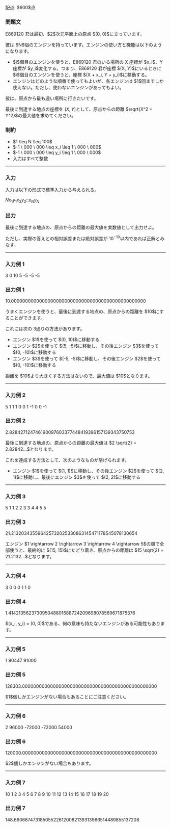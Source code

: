 
<div>

<span>

<span>

<p>
﻿配点: $600$点
</p>

<div>

<section>

### **問題文**

<p>
E869120 君は最初、$2$次元平面上の原点 $(0, 0)$に立っています。  
</p>

<p>
彼は $N$個のエンジンを持っています。エンジンの使い方と機能は以下のようになります。
</p>

<ul>

<li>
$i$個目のエンジンを使うと、E869120 君のいる場所の X 座標が $x_i$、Y 座標が $y_i$変化する。つまり、E869120 君が座標 $(X, Y)$にいるときに $i$個目のエンジンを使うと、座標 $(X + x_i, Y + y_i)$に移動する。
</li>

<li>
エンジンはどのような順番で使ってもよいが、各エンジンは $1$回までしか使えない。ただし、使わないエンジンがあってもよい。
</li>

</ul>

<p>
彼は、原点から最も遠い場所に行きたいです。

最後に到達する地点の座標を $(X, Y)$として、原点からの距離 $\sqrt{X^2 + Y^2}$の最大値を求めてください。  
</p>

</section>

</div>

<div>

<section>

### **制約**

<ul>

<li>
$1 \leq N \leq 100$
</li>

<li>
$-1 \ 000 \ 000 \leq x_i \leq 1 \ 000 \ 000$
</li>

<li>
$-1 \ 000 \ 000 \leq y_i \leq 1 \ 000 \ 000$
</li>

<li>
入力はすべて整数
</li>

</ul>

</section>

</div>

---

<div>

<div>

<section>

### **入力**

<p>
入力は以下の形式で標準入力から与えられる。  
</p>

<div>

$N$$x_1$$y_1$$x_2$$y_2$$:$$:$$x_N$$y_N$
</div>

</section>

</div>

<div>

<section>

### **出力**

<p>
最後に到達する地点の、原点からの距離の最大値を実数値として出力せよ。

ただし、実際の答えとの相対誤差または絶対誤差が $10^{-10}$以内であれば正解とみなす。  
</p>

</section>

</div>

</div>

---

<div>

<section>

### **入力例 1**

<div>

3
0 10
5 -5
-5 -5

</div>

</section>

</div>

<div>

<section>

### **出力例 1**

<div>

10.000000000000000000000000000000000000000000000000

</div>

<p>
うまくエンジンを使うと、最後に到達する地点の、原点からの距離を $10$にすることができます。

これには次の $3$通りの方法があります。  
</p>

<ul>

<li>
エンジン $1$を使って $(0, 10)$に移動する
</li>

<li>
エンジン $2$を使って $(5, -5)$に移動し、その後エンジン $3$を使って $(0, -10)$に移動する
</li>

<li>
エンジン $3$を使って $(-5, -5)$に移動し、その後エンジン $2$を使って $(0, -10)$に移動する
</li>

</ul>

<p>
距離を $10$より大きくする方法はないので、最大値は $10$となります。
</p>

</section>

</div>

---

<div>

<section>

### **入力例 2**

<div>

5
1 1
1 0
0 1
-1 0
0 -1

</div>

</section>

</div>

<div>

<section>

### **出力例 2**

<div>

2.828427124746190097603377448419396157139343750753

</div>

<p>
最後に到達する地点の、原点からの距離の最大値は $2 \sqrt{2} = 2.82842...$となります。

これを達成する方法として、次のようなものが挙げられます。  
</p>

<ul>

<li>
エンジン $1$を使って $(1, 1)$に移動し、その後エンジン $2$を使って $(2, 1)$に移動し、最後にエンジン $3$を使って $(2, 2)$に移動する
</li>

</ul>

</section>

</div>

---

<div>

<section>

### **入力例 3**

<div>

5
1 1
2 2
3 3
4 4
5 5

</div>

</section>

</div>

<div>

<section>

### **出力例 3**

<div>

21.213203435596425732025330863145471178545078130654

</div>

<p>
エンジン $1 \rightarrow 2 \rightarrow 3 \rightarrow 4 \rightarrow 5$の順で全部使うと、最終的に $(15, 15)$にたどり着き、原点からの距離は $15 \sqrt{2} = 21.2132...$となります。
</p>

</section>

</div>

---

<div>

<section>

### **入力例 4**

<div>

3
0 0
0 1
1 0

</div>

</section>

</div>

<div>

<section>

### **出力例 4**

<div>

1.414213562373095048801688724209698078569671875376

</div>

<p>
$(x_i, y_i) = (0, 0)$である、何の意味も持たないエンジンがある可能性もあります。  
</p>

</section>

</div>

---

<div>

<section>

### **入力例 5**

<div>

1
90447 91000

</div>

</section>

</div>

<div>

<section>

### **出力例 5**

<div>

128303.000000000000000000000000000000000000000000000000

</div>

<p>
$1$個しかエンジンがない場合もあることにご注意ください。  
</p>

</section>

</div>

---

<div>

<section>

### **入力例 6**

<div>

2
96000 -72000
-72000 54000

</div>

</section>

</div>

<div>

<section>

### **出力例 6**

<div>

120000.000000000000000000000000000000000000000000000000

</div>

<p>
$2$個しかエンジンがない場合もあります。  
</p>

</section>

</div>

---

<div>

<section>

### **入力例 7**

<div>

10
1 2
3 4
5 6
7 8
9 10
11 12
13 14
15 16
17 18
19 20

</div>

</section>

</div>

<div>

<section>

### **出力例 7**

<div>

148.660687473185055226120082139313966514489855137208

</div>

</section>

</div>

</span>

</span>

</div>
